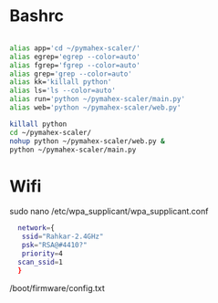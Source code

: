 


# Bashrc
```bash

alias app='cd ~/pymahex-scaler/'
alias egrep='egrep --color=auto'
alias fgrep='fgrep --color=auto'
alias grep='grep --color=auto'
alias kk='killall python'
alias ls='ls --color=auto'
alias run='python ~/pymahex-scaler/main.py'
alias web='python ~/pymahex-scaler/web.py'

killall python
cd ~/pymahex-scaler/
nohup python ~/pymahex-scaler/web.py &
python ~/pymahex-scaler/main.py

```


# Wifi
sudo nano /etc/wpa_supplicant/wpa_supplicant.conf   

```bash
  network={
   ssid="Rahkar-2.4GHz"
   psk="RSA@#4410?"
   priority=4
  scan_ssid=1
  }
```

/boot/firmware/config.txt   


